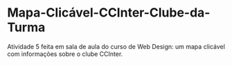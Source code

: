 # Mapa-Clicável-CCInter-Clube-da-Turma
Atividade 5 feita em sala de aula do curso de Web Design: um mapa clicável com informações sobre o clube CCInter.
